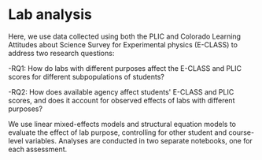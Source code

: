 # Lab analysis

Here, we use data collected using both the PLIC and Colorado Learning Attitudes about Science Survey for Experimental physics (E-CLASS) to address two research questions:

-RQ1: How do labs with different purposes affect the E-CLASS and PLIC scores for different subpopulations of students?

-RQ2: How does available agency affect students' E-CLASS and PLIC scores, and does it account for observed effects of labs with different purposes?

We use linear mixed-effects models and structural equation models to evaluate the effect of lab purpose, controlling for other student and course-level variables. Analyses are conducted in two separate notebooks, one for each assessment.
